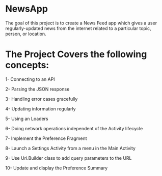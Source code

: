 # NewsApp
The goal of this project is to create a News Feed app which gives a user regularly-updated news from the internet related to a particular topic, person, or location.

 # The Project Covers the following concepts:
 
 1- Connecting to an API
 
 2- Parsing the JSON response
 
 3- Handling error cases gracefully
 
 4- Updating information regularly

 5- Using an Loaders
 
 6- Doing network operations independent of the Activity lifecycle
 
 7- Implement the Preference Fragment
 
 8- Launch a Settings Activity from a menu in the Main Activity

 9- Use Uri.Builder class to add query parameters to the URL

10- Update and display the Preference Summary
 
